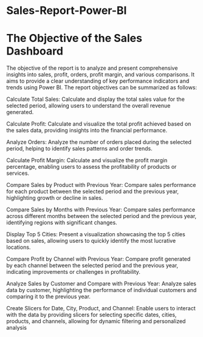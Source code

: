 # Sales-Report-Power-BI

# The Objective of the Sales Dashboard 

The objective of the report is to analyze and present comprehensive insights into sales, profit, orders, profit margin, and various comparisons. It aims to provide a clear understanding of key performance indicators and trends using Power BI. The report objectives can be summarized as follows:

Calculate Total Sales: Calculate and display the total sales value for the selected period, allowing users to understand the overall revenue generated.

Calculate Profit: Calculate and visualize the total profit achieved based on the sales data, providing insights into the financial performance.

Analyze Orders: Analyze the number of orders placed during the selected period, helping to identify sales patterns and order trends.

Calculate Profit Margin: Calculate and visualize the profit margin percentage, enabling users to assess the profitability of products or services.

Compare Sales by Product with Previous Year: Compare sales performance for each product between the selected period and the previous year, highlighting growth or decline in sales.

Compare Sales by Months with Previous Year: Compare sales performance across different months between the selected period and the previous year, identifying regions with significant changes.

Display Top 5 Cities: Present a visualization showcasing the top 5 cities based on sales, allowing users to quickly identify the most lucrative locations.

Compare Profit by Channel with Previous Year: Compare profit generated by each channel between the selected period and the previous year, indicating improvements or challenges in profitability.

Analyze Sales by Customer and Compare with Previous Year: Analyze sales data by customer, highlighting the performance of individual customers and comparing it to the previous year.

Create Slicers for Date, City, Product, and Channel: Enable users to interact with the data by providing slicers for selecting specific dates, cities, products, and channels, allowing for dynamic filtering and personalized analysis

